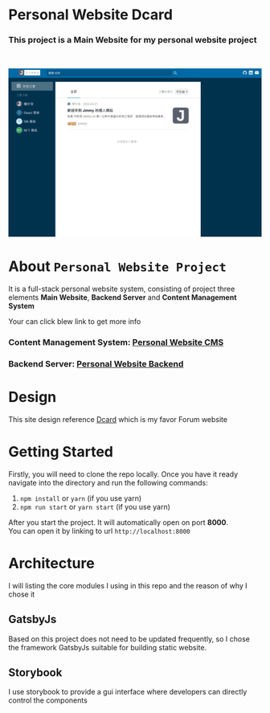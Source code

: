# Personal Website Dcard
### This project is a **Main Website** for my personal website project
<br/>

![banner](/docs/banner.gif)

# About `Personal Website Project`
It is a full-stack personal website system, consisting of project three elements **Main Website**, **Backend Server** and **Content Management System**

Your can click blew link to get more info 
### Content Management System: [Personal Website CMS](https://github.com/okesseko/personal-website-cms)
### Backend Server: [Personal Website Backend](https://github.com/okesseko/personal-website-backend)

# Design
This site design reference [Dcard](https://www.dcard.tw/f) which is my favor Forum website

# Getting Started
Firstly, you will need to clone the repo locally. Once you have it ready navigate into the directory and run the following commands:

1. `npm install` or `yarn` (if you use yarn)
2. `npm run start` or `yarn start` (if you use yarn)

After you start the project. It will automatically open on port **8000**.<br/>
You can open it by linking to url `http://localhost:8000` 

# Architecture
I will listing the core modules I using in this repo and the reason of why I chose it

## GatsbyJs
Based on this project does not need to be updated frequently, so I chose the framework GatsbyJs suitable for building static website.

## Storybook
I use storybook to provide a gui interface where developers can directly control the components
